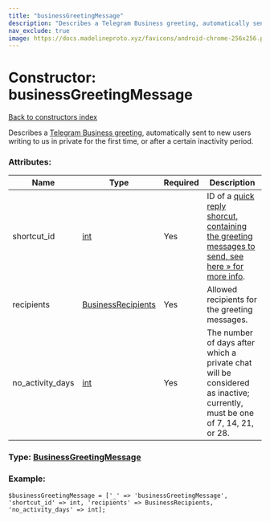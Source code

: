 ```yaml
---
title: "businessGreetingMessage"
description: "Describes a Telegram Business greeting, automatically sent to new users writing to us in private for the first time, or after a certain inactivity period."
nav_exclude: true
image: https://docs.madelineproto.xyz/favicons/android-chrome-256x256.png
---
```

# Constructor: businessGreetingMessage  
[Back to constructors index](/API_docs/constructors/index.html)



Describes a [Telegram Business greeting](https://core.telegram.org/api/business#greeting-messages), automatically sent to new users writing to us in private for the first time, or after a certain inactivity period.

### Attributes:

| Name     |    Type       | Required | Description |
|----------|---------------|----------|-------------|
|shortcut\_id|[int](/API_docs/types/int.html) | Yes|ID of a [quick reply shorcut, containing the greeting messages to send, see here » for more info](https://core.telegram.org/api/business#quick-reply-shortcuts).|
|recipients|[BusinessRecipients](/API_docs/types/BusinessRecipients.html) | Yes|Allowed recipients for the greeting messages.|
|no\_activity\_days|[int](/API_docs/types/int.html) | Yes|The number of days after which a private chat will be considered as inactive; currently, must be one of 7, 14, 21, or 28.|



### Type: [BusinessGreetingMessage](/API_docs/types/BusinessGreetingMessage.html)


### Example:

```
$businessGreetingMessage = ['_' => 'businessGreetingMessage', 'shortcut_id' => int, 'recipients' => BusinessRecipients, 'no_activity_days' => int];
```  
